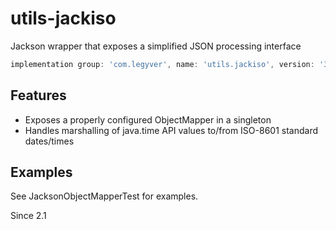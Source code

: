 # utils-jackiso
Jackson wrapper that exposes a simplified JSON processing interface

```groovy
implementation group: 'com.legyver', name: 'utils.jackiso', version: '3.6.0'
```
## Features
- Exposes a properly configured ObjectMapper in a singleton
- Handles marshalling of java.time API values to/from ISO-8601 standard dates/times

## Examples
See JacksonObjectMapperTest for examples.


Since 2.1